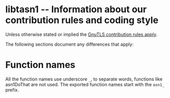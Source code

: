 # libtasn1 -- Information about our contribution rules and coding style

Unless otherwise stated or implied the [GnuTLS contribution rules apply](https://gitlab.com/gnutls/gnutls/blob/master/CONTRIBUTING.md).

The following sections document any differences that apply:

# Function names

All the function names use underscore `_`, to separate words, functions like
asn1DoThat are not used. The exported function names start with the
`asn1_` prefix.
